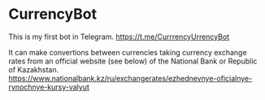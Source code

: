 # CurrencyBot
 
This is my first bot in Telegram.
https://t.me/CurrrencyUrrencyBot

It can make convertions between currencies taking currency exchange rates from an official website (see below) of the National Bank or Republic of Kazakhstan.
https://www.nationalbank.kz/ru/exchangerates/ezhednevnye-oficialnye-rynochnye-kursy-valyut
